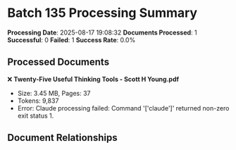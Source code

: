 # Batch 135 Processing Summary

**Processing Date**: 2025-08-17 19:08:32
**Documents Processed**: 1
**Successful**: 0
**Failed**: 1
**Success Rate**: 0.0%

## Processed Documents

❌ **Twenty-Five Useful Thinking Tools - Scott H Young.pdf**
   - Size: 3.45 MB, Pages: 37
   - Tokens: 9,837
   - Error: Claude processing failed: Command '['claude']' returned non-zero exit status 1.

## Document Relationships
